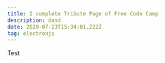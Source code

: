 ```yaml
---
title: I complete Tribute Page of Free Code Camp
description: dasd
date: 2020-07-23T15:34:01.222Z
tag: electronjs
---
```

Test